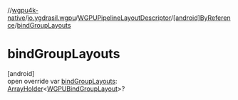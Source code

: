 //[wgpu4k-native](../../../../index.md)/[io.ygdrasil.wgpu](../../index.md)/[WGPUPipelineLayoutDescriptor](../index.md)/[[android]ByReference](index.md)/[bindGroupLayouts](bind-group-layouts.md)

# bindGroupLayouts

[android]\
open override var [bindGroupLayouts](bind-group-layouts.md): [ArrayHolder](../../../ffi/-array-holder/index.md)&lt;[WGPUBindGroupLayout](../../-w-g-p-u-bind-group-layout/index.md)&gt;?